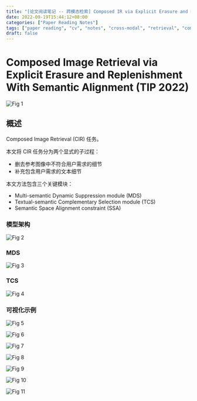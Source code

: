 ```yaml
---
title: "[论文阅读笔记 -- 跨模态检索] Composed IR via Explicit Erasure and Replenishment(TIP 2022)"
date: 2022-09-19T15:44:12+08:00
categories: ["Paper Reading Notes"]
tags: ["paper reading", "cv", "notes", "cross-modal", "retrieval", "composed retrieval"]
draft: false
---
```


# Composed Image Retrieval via Explicit Erasure and Replenishment With Semantic Alignment (TIP 2022)

![Fig 1](/images/2022/PRN271/1.png)

## 概述

Composed Image Retrieval (CIR) 任务。  

本文将 CIR 任务分为两个显式的子过程：  
+ 删去参考图像中不符合用户需求的细节
+ 补充包含用户需求的文本细节

本文方法包含三个关键模块：  
+ Multi-semantic Dynamic Suppression module (MDS)
+ Textual-semantic Complementary Selection module (TCS)
+ Semantic Space Alignment constraint (SSA)

### 模型架构

![Fig 2](/images/2022/PRN271/2.png)

### MDS

![Fig 3](/images/2022/PRN271/3.png)

### TCS

![Fig 4](/images/2022/PRN271/4.png)

### 可视化示例

![Fig 5](/images/2022/PRN271/5.png)

![Fig 6](/images/2022/PRN271/6.png)

![Fig 7](/images/2022/PRN271/7.png)

![Fig 8](/images/2022/PRN271/8.png)

![Fig 9](/images/2022/PRN271/9.png)

![Fig 10](/images/2022/PRN271/10.png)

![Fig 11](/images/2022/PRN271/11.png)
